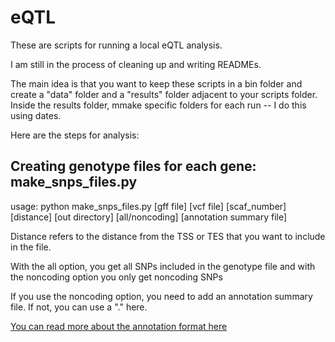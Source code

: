 # eQTL

These are scripts for running a local eQTL analysis. 

I am still in the process of cleaning up and writing READMEs.

The main idea is that you want to keep these scripts in a bin folder and create a "data" folder and a "results" folder adjacent to your scripts folder. Inside the results folder, mmake specific folders for each run -- I do this using dates.

Here are the steps for analysis:
## Creating genotype files for each gene: make_snps_files.py

usage: python make_snps_files.py [gff file] [vcf file] [scaf_number] [distance] [out directory] [all/noncoding] [annotation summary file]

Distance refers to the distance from the TSS or TES that you want to include in the file.

With the all option, you get all SNPs included in the genotype file and with the noncoding option you only get noncoding SNPs

If you use the noncoding option, you need to add an annotation summary file. If not, you can use a "." here.

[You can read more about the annotation format here](http://www.genomicconflict.com/wiki/index.php?title=Roberts_Annotations)




